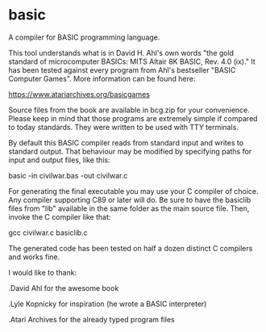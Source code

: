 # basic
A compiler for BASIC programming language.

This tool understands what is in David H. Ahl's own words "the gold standard of microcomputer BASICs: MITS Altair 8K BASIC, Rev. 4.0 (ix)."
It has been tested against every program from Ahl's bestseller "BASIC Computer Games". More information can be found here:

https://www.atariarchives.org/basicgames

Source files from the book are available in bcg.zip for your convenience.
Please keep in mind that those programs are extremely simple if compared to today standards. They were written to be used with TTY terminals.

By default this BASIC compiler reads from standard input and writes to standard output.
That behaviour may be modified by specifying paths for input and output files, like this:

basic -in civilwar.bas -out civilwar.c

For generating the final executable you may use your C compiler of choice. Any compiler supporting C89 or later will do.
Be sure to have the basiclib files from "lib" available in the same folder as the main source file. 
Then, invoke the C compiler like that:

gcc civilwar.c basiclib.c

The generated code has been tested on half a dozen distinct C compilers and works fine.

I would like to thank:

.David Ahl for the awesome book

.Lyle Kopnicky for inspiration (he wrote a BASIC interpreter)

.Atari Archives for the already typed program files

